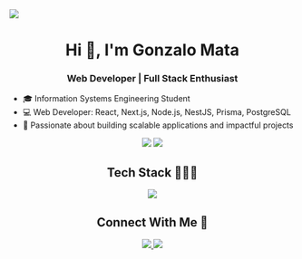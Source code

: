 <!--divider-->
<img src="https://user-images.githubusercontent.com/73097560/115834477-dbab4500-a447-11eb-908a-139a6edaec5c.gif">

<!--h1-->
<div align="center">
  <h1>Hi 👋, I'm Gonzalo Mata</h1>
</div>

<!--quote-->
<div align="center">
  <h3>Web Developer | Full Stack Enthusiast</h3>
</div>

<!--intro-->
- 🎓 Information Systems Engineering Student  
- 💻 Web Developer: React, Next.js, Node.js, NestJS, Prisma, PostgreSQL  
- 🚀 Passionate about building scalable applications and impactful projects  

<!--stats-->
<p align="center">
  <img src="https://github-readme-stats.vercel.app/api?username=TU-USUARIO&theme=dark&show_icons=true" />
  <img src="https://github-readme-streak-stats.herokuapp.com?user=TU-USUARIO&theme=dark" />
</p>

<!--skills-->
<div align="center">
  <h2>Tech Stack 👨🏻‍💻</h2>
  <img src="https://skillicons.dev/icons?i=react,nextjs,nodejs,ts,postgres,prisma,git,github,tailwind,linux&perline=8" />
</div>

<!--contact-->
<div align="center">
  <h2>Connect With Me 🤝</h2>
  <a href="mailto:tuemail@example.com">
    <img src="https://img.shields.io/badge/Email-red?style=for-the-badge&logo=gmail&logoColor=white" />
  </a>
  <a href="https://www.linkedin.com/in/TU-LINKEDIN/">
    <img src="https://img.shields.io/badge/LinkedIn-blue?style=for-the-badge&logo=linkedin&logoColor=white" />
  </a>
</div>

<!--
**GMGonzaloMata/GMGonzaloMata** is a ✨ _special_ ✨ repository because its `README.md` (this file) appears on your GitHub profile.

Here are some ideas to get you started:

- 🔭 I’m currently working on ...
- 🌱 I’m currently learning ...
- 👯 I’m looking to collaborate on ...
- 🤔 I’m looking for help with ...
- 💬 Ask me about ...
- 📫 How to reach me: ...
- 😄 Pronouns: ...
- ⚡ Fun fact: ...
-->
